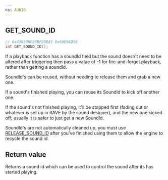 ```yaml
---
ns: AUDIO
---
```

## GET_SOUND_ID

```c
// 0x430386FE9BF80B45 0x6AE0AD56
int GET_SOUND_ID();
```


If a playback function has a soundId field but the sound doesn't need to be altered after triggering then pass a value of -1 for fire-and-forget playback, rather than getting a soundId.

SoundId's can be reused, without needing to release them and grab a new one.

If a sound's finished playing, you can reuse its SoundId to kick off another one.

If the sound's not finished playing, it'll be stopped first (fading out or whatever is set up in RAVE by the sound designer), and the new one kicked off; usually it is safer to just get a new SoundId.

SoundId's are not automatically cleaned up, you must use [RELEASE_SOUND_ID](#_0x353FC880830B88FA) after you've finished using them to allow the engine to recycle the sound id.

## Return value
Returns a sound id which can be used to control the sound after its has started playing.
